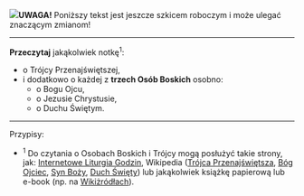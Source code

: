 <span class="challenge-success-status-icon-todo"><img class="svg-image" src="/files/resources/svg/cone-striped.svg" /></span>**UWAGA!** Poniższy tekst jest jeszcze szkicem roboczym i może ulegać znaczącym zmianom!

---
**Przeczytaj** jakąkolwiek notkę<sup>1</sup>:
- o Trójcy Przenajświętszej,
- i dodatkowo o każdej z **trzech Osób Boskich** osobno:
  - o Bogu Ojcu,
  - o Jezusie Chrystusie,
  - o Duchu Świętym.
---
Przypisy:

- <sup>1</sup> Do czytania o Osobach Boskich i Trójcy mogą posłużyć takie strony, jak: <a target="_blank" href="https://brewiarz.pl/czytelnia/trojca.php3">Internetowe Liturgia Godzin</a>, Wikipedia (<a target="_blank" href="https://pl.wikipedia.org/wiki/Tr%C3%B3jca_%C5%9Awi%C4%99ta">Trójca Przenajświętsza</a>, <a target="_blank" href="https://pl.wikipedia.org/wiki/B%C3%B3g_Ojciec">Bóg Ojciec</a>, <a target="_blank" href="https://pl.wikipedia.org/wiki/Jezus_Chrystus">Syn Boży</a>, <a target="_blank" href="https://pl.wikipedia.org/wiki/Duch_%C5%9Awi%C4%99ty">Duch Święty</a>) lub jakąkolwiek książkę papierową lub e-book (np. na <a target="_blank" href="https://pl.wikisource.org/wiki/Uroczysto%C5%9B%C4%87_Tr%C3%B3jcy_Przenaj%C5%9Bwi%C4%99tszej">Wikiżródłach</a>).
